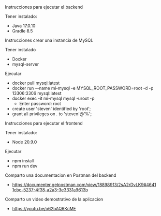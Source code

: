 Instrucciones para ejecutar el backend

Tener instalado:

- Java 17.0.10
- Gradle 8.5

Instrucciones crear una instancia de MySQL

Tener instalado 

- Docker
- mysql-server

Ejecutar

- docker pull mysql:latest
- docker run --name mi-mysql -e MYSQL_ROOT_PASSWORD=root -d -p 13306:3306 mysql:latest
- docker exec -it mi-mysql mysql -uroot -p
  - Enter password: root
- create user 'steven' identified by 'root';
- grant all privileges on *.* to 'steven'@'%';

Instrucciones para ejecutar el frontend

Tener instalado:

- Node 20.9.0

Ejecutar

- npm install
- npm run dev

Comparto una documentacion en Postman del backend

- https://documenter.getpostman.com/view/18898913/2sA2rDvLK9#46411cbc-5237-4f38-a2a3-3e3331a9613b

Comparto un video demostrativo de la aplicacion

- https://youtu.be/o62bAQ6KcME